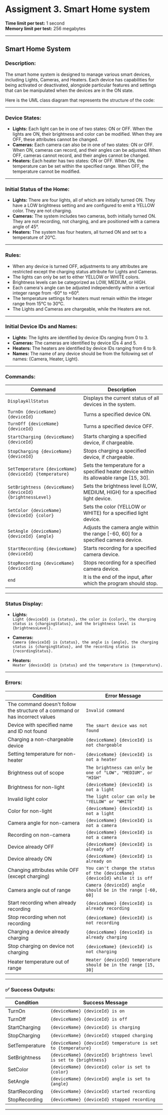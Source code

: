 # Assigment 3. Smart Home system

**Time limit per test:** 1 second  
**Memory limit per test:** 256 megabytes

---

## Smart Home System

### Description:

The smart home system is designed to manage various smart devices, including Lights, Cameras, and Heaters. Each device has capabilities for being activated or deactivated, alongside particular features and settings that can be manipulated when the devices are in the ON state.

Here is the UML class diagram that represents the structure of the code:

---

### Device States:

- **Lights:** Each light can be in one of two states: ON or OFF. When the lights are ON, their brightness and color can be modified. When they are OFF, these attributes cannot be changed.
- **Cameras:** Each camera can also be in one of two states: ON or OFF. When ON, cameras can record, and their angles can be adjusted. When OFF, cameras cannot record, and their angles cannot be changed.
- **Heaters:** Each heater has two states: ON or OFF. When ON, the temperature can be set within the specified range. When OFF, the temperature cannot be modified.

---

### Initial Status of the Home:

- **Lights:** There are four lights, all of which are initially turned ON. They have a LOW brightness setting and are configured to emit a YELLOW color. They are not charging.
- **Cameras:** The system includes two cameras, both initially turned ON. They are not recording, not charging, and are positioned with a camera angle of 45°.
- **Heaters:** The system has four heaters, all turned ON and set to a temperature of 20°C.

---

### Rules:

- When any device is turned OFF, adjustments to any attributes are restricted except the charging status attribute for Lights and Cameras.
- The lights can only be set to either YELLOW or WHITE colors.
- Brightness levels can be categorized as LOW, MEDIUM, or HIGH.
- Each camera's angle can be adjusted independently within a vertical integer range from -60° to +60°.
- The temperature settings for heaters must remain within the integer range from 15°C to 30°C.
- The Lights and Cameras are chargeable, while the Heaters are not.

---

### Initial Device IDs and Names:

- **Lights:** The lights are identified by device IDs ranging from 0 to 3.
- **Cameras:** The cameras are identified by device IDs 4 and 5.
- **Heaters:** The heaters are identified by device IDs ranging from 6 to 9.
- **Names:** The name of any device should be from the following set of names: {Camera, Heater, Light}.

---

### Commands:

| Command | Description |
|--------|-------------|
| `DisplayAllStatus` | Displays the current status of all devices in the system. |
| `TurnOn {deviceName} {deviceId}` | Turns a specified device ON. |
| `TurnOff {deviceName} {deviceId}` | Turns a specified device OFF. |
| `StartCharging {deviceName} {deviceId}` | Starts charging a specified device, if chargeable. |
| `StopCharging {deviceName} {deviceId}` | Stops charging a specified device, if chargeable. |
| `SetTemperature {deviceName} {deviceId} {temperature}` | Sets the temperature for a specified heater device within its allowable range [15, 30]. |
| `SetBrightness {deviceName} {deviceId} {brightnessLevel}` | Sets the brightness level (LOW, MEDIUM, HIGH) for a specified light device. |
| `SetColor {deviceName} {deviceId} {color}` | Sets the color (YELLOW or WHITE) for a specified light device. |
| `SetAngle {deviceName} {deviceId} {angle}` | Adjusts the camera angle within the range [-60, 60] for a specified camera device. |
| `StartRecording {deviceName} {deviceId}` | Starts recording for a specified camera device. |
| `StopRecording {deviceName} {deviceId}` | Stops recording for a specified camera device. |
| `end` | It is the end of the input, after which the program should stop. |

---

### Status Display:

- **Lights:**  
  `Light {deviceId} is {status}, the color is {color}, the charging status is {chargingStatus}, and the brightness level is {brightnessLevel}.`

- **Cameras:**  
  `Camera {deviceId} is {status}, the angle is {angle}, the charging status is {chargingStatus}, and the recording status is {recordingStatus}.`

- **Heaters:**  
  `Heater {deviceId} is {status} and the temperature is {temperature}.`

---

### Errors:

| Condition | Error Message |
|----------|----------------|
| The command doesn't follow the structure of a command or has incorrect values | `Invalid command` |
| Device with specified name and ID not found | `The smart device was not found` |
| Charging a non-chargeable device | `{deviceName} {deviceId} is not chargeable` |
| Setting temperature for non-heater | `{deviceName} {deviceId} is not a heater` |
| Brightness out of scope | `The brightness can only be one of "LOW", "MEDIUM", or "HIGH"` |
| Brightness for non-light | `{deviceName} {deviceId} is not a light` |
| Invalid light color | `The light color can only be "YELLOW" or "WHITE"` |
| Color for non-light | `{deviceName} {deviceId} is not a light` |
| Camera angle for non-camera | `{deviceName} {deviceId} is not a camera` |
| Recording on non-camera | `{deviceName} {deviceId} is not a camera` |
| Device already OFF | `{deviceName} {deviceId} is already off` |
| Device already ON | `{deviceName} {deviceId} is already on` |
| Changing attributes while OFF (except charging) | `You can't change the status of the {deviceName} {deviceId} while it is off` |
| Camera angle out of range | `Camera {deviceId} angle should be in the range [-60, 60]` |
| Start recording when already recording | `{deviceName} {deviceId} is already recording` |
| Stop recording when not recording | `{deviceName} {deviceId} is not recording` |
| Charging a device already charging | `{deviceName} {deviceId} is already charging` |
| Stop charging on device not charging | `{deviceName} {deviceId} is not charging` |
| Heater temperature out of range | `Heater {deviceId} temperature should be in the range [15, 30]` |

---

### ✅ Success Outputs:

| Condition | Success Message |
|----------|-----------------|
| TurnOn | `{deviceName} {deviceId} is on` |
| TurnOff | `{deviceName} {deviceId} is off` |
| StartCharging | `{deviceName} {deviceId} is charging` |
| StopCharging | `{deviceName} {deviceId} stopped charging` |
| SetTemperature | `{deviceName} {deviceId} temperature is set to {temperature}` |
| SetBrightness | `{deviceName} {deviceId} brightness level is set to {brightness}` |
| SetColor | `{deviceName} {deviceId} color is set to {color}` |
| SetAngle | `{deviceName} {deviceId} angle is set to {angle}` |
| StartRecording | `{deviceName} {deviceId} started recording` |
| StopRecording | `{deviceName} {deviceId} stopped recording` |

---

